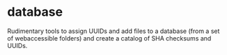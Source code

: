# database

Rudimentary tools to assign UUIDs and add files to a database (from a set of webaccessible folders)  and create a catalog of SHA checksums
and UUIDs.

